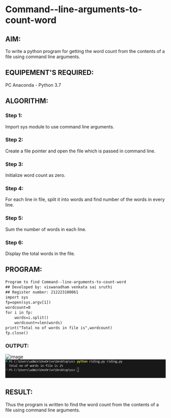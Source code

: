 # Command--line-arguments-to-count-word
## AIM:
To write a python program for getting the word count from the contents of a file using command line arguments.
## EQUIPEMENT'S REQUIRED: 
PC
Anaconda - Python 3.7
## ALGORITHM: 
### Step 1:
Import sys module to use command line arguments.
### Step 2: 
 Create a file pointer and open the file which is passed in command line.
### Step 3: 
Initialize word count as zero.
### Step 4:  
For each line in file, split it into words and find number of the words in every line.
### Step 5: 
Sum the number of words in each line.
### Step 6: 
Display the total words in the file.
## PROGRAM:
```
Program to find Command--line-arguments-to-count-word
## Developed by: viswanadham venkata sai sruthi
## Register number: 212223100061
import sys
fp=open(sys.argv[1])
wordcount=0
for i in fp:
    words=i.split()
    wordcount+=len(words)
print("Total no of words in file is",wordcount)
fp.close()
```

### OUTPUT:

![image](https://github.com/sruthiviswanadham/Command--line-arguments-to-count-word/assets/151760421/fa3feff4-e45d-4b4a-a95f-8ec15436159b)
![OUTPUT](image.png)


## RESULT:
Thus the program is written to find the word count from the contents of a file using command line arguments.
